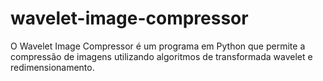 # wavelet-image-compressor
O Wavelet Image Compressor é um programa em Python que permite a compressão de imagens utilizando algoritmos de transformada wavelet e redimensionamento.
